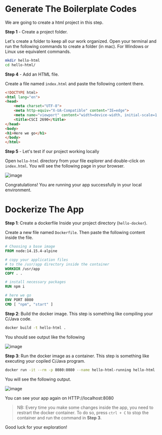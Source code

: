 # Generate The Boilerplate Codes
We are going to create a html project in this step.

**Step 1** - Create a project folder.

Let's create a folder to keep all our work organized. Open your terminal and run the following commands to create a folder (in mac). For Windows or Linux use equivalent commands.

```sh
mkdir hello-html
cd hello-html/
```

**Step 4** - Add an HTML file.

Create a file named `index.html` and paste the following content there.

```html
<!DOCTYPE html>
<html lang="en">
<head>
    <meta charset="UTF-8">
    <meta http-equiv="X-UA-Compatible" content="IE=edge">
    <meta name="viewport" content="width=device-width, initial-scale=1.0">
    <title>CSCI 2690</title>
</head>
<body>
<h1>Here we go</h1>
</body>
</html>
```

**Step 5** - Let's test if our project working locally

Open `hello-html` directory from your file explorer
and double-click on `index.html`.
You will see the following page in your browser.

![image](https://user-images.githubusercontent.com/13452649/134737581-0cc63eee-6dbd-4cc5-8cc1-580eb1b9f982.png)

Congratulations! You are running your app successfully in your local environment.

# Dockerize The App

**Step 1**: Create a dockerfile
Inside your project directory (`hello-docker`).

Create a new file named `Dockerfile`. Then paste the following content inside the file.

```dockerfile
# Choosing a base image
FROM node:14.15.4-alpine

# copy your application files
# to the /usr/app directory inside the container
WORKDIR /usr/app
COPY . .

# install necessary packages
RUN npm i

# here we go
ENV PORT 8080
CMD [ "npm", "start" ]
```
**Step 2**: Build the docker image. This step is something like compiling your C/Java code.

```sh
docker build -t hello-html .
```
You should see output like the following

![image](https://user-images.githubusercontent.com/13452649/134737846-6ede2c5c-5a03-4332-8cc0-6c9c50a716de.png)

**Step 3**: Run the docker image as a container. This step is something like executing your copiled C/Java program.

```sh
docker run -it --rm -p 8080:8080 --name hello-html-running hello-html
```
You will see the following output.

![image](https://user-images.githubusercontent.com/13452649/134738125-af782942-45d3-46c0-933f-6acc25a5c76b.png)

You can see your app again on HTTP://localhost:8080

> NB: Every time you make some changes inside the app, you need to restrart the docker container.
> To do so, press `ctrl + C` to stop the container and run the command in **Step 3**.

Good luck for your exploration!
